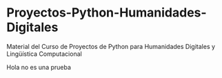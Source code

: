 # Proyectos-Python-Humanidades-Digitales
Material del Curso de Proyectos de Python para Humanidades Digitales y Lingüística Computacional

Hola no es una prueba

